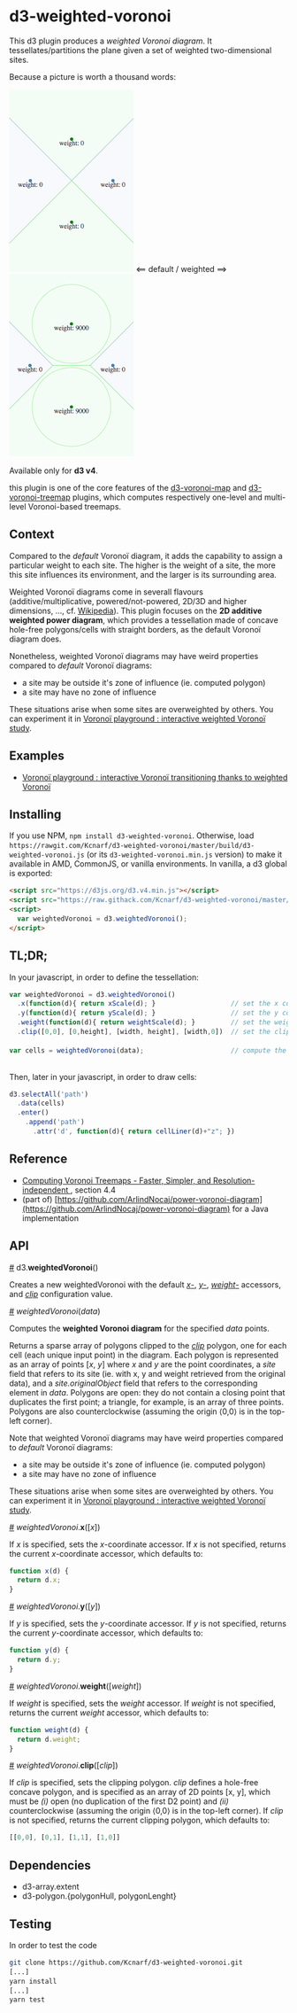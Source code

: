 # d3-weighted-voronoi
This d3 plugin produces a *weighted Voronoi diagram*. It tessellates/partitions the plane given a set of weighted two-dimensional sites.

Because a picture is worth a thousand words:

![defaultVoronoi](./img/defaultVoronoi.png) <== default / weighted ==> ![weightedVoronoi](./img/weightedVoronoi.png)

Available only for **d3 v4**.

this plugin is one of the core features of the [d3-voronoi-map](https://github.com/Kcnarf/d3-voronoi-map) and [d3-voronoi-treemap](https://github.com/Kcnarf/d3-voronoi-treemap) plugins, which computes respectively one-level and multi-level Voronoi-based treemaps.

## Context
Compared to the *default* Voronoï diagram, it adds the capability to assign a particular weight to each site. The higher is the weight of a site, the more this site influences its environment, and the larger is its surrounding area.

Weighted Voronoï diagrams come in severall flavours (additive/multiplicative, powered/not-powered, 2D/3D and higher dimensions, ..., cf. [Wikipedia](https://en.wikipedia.org/wiki/Weighted_Voronoi_diagram)). This plugin focuses on the **2D additive weighted power diagram**, which provides a tessellation made of concave hole-free polygons/cells with straight borders, as the default Voronoï diagram does.

Nonetheless, weighted Voronoï diagrams may have weird properties compared to *default* Voronoï diagrams:
 * a site may be outside it's zone of influence (ie. computed polygon) 
 * a site may have no zone of influence

 These situations arise when some sites are overweighted by others. You can experiment it in [Voronoï playground : interactive weighted Voronoï study](http://bl.ocks.org/Kcnarf/dacd1d9d2f0e69cf93c68ecf32f7896d).

## Examples
* [Voronoï playground : interactive Voronoï transitioning thanks to weighted Voronoï](http://bl.ocks.org/Kcnarf/7d7f60ef86a77851c38c51904f4c8d39)

## Installing
If you use NPM, ```npm install d3-weighted-voronoi```. Otherwise, load ```https://rawgit.com/Kcnarf/d3-weighted-voronoi/master/build/d3-weighted-voronoi.js``` (or its ```d3-weighted-voronoi.min.js``` version) to make it available in AMD, CommonJS, or vanilla environments. In vanilla, a d3 global is exported:
```html
<script src="https://d3js.org/d3.v4.min.js"></script>
<script src="https://raw.githack.com/Kcnarf/d3-weighted-voronoi/master/build/d3-weighted-voronoi.js"></script>
<script>
  var weightedVoronoi = d3.weightedVoronoi();
</script>
```

## TL;DR;
In your javascript, in order to define the tessellation:
```javascript
var weightedVoronoi = d3.weightedVoronoi()
  .x(function(d){ return xScale(d); }                   // set the x coordinate accessor
  .y(function(d){ return yScale(d); }                   // set the y coordinate accessor
  .weight(function(d){ return weightScale(d); }         // set the weight accessor
  .clip([0,0], [0,height], [width, height], [width,0])  // set the clipping polygon

var cells = weightedVoronoi(data);                      // compute the weighted Voronoi tessellation
  
```

Then, later in your javascript, in order to draw cells:
```javascript
d3.selectAll('path')
  .data(cells)
  .enter()
    .append('path')
      .attr('d', function(d){ return cellLiner(d)+"z"; })
```

## Reference
* [Computing Voronoi Treemaps - Faster, Simpler, and Resolution-independent ](https://www.uni-konstanz.de/mmsp/pubsys/publishedFiles/NoBr12a.pdf), section 4.4
* (part of) [https://github.com/ArlindNocaj/power-voronoi-diagram](https://github.com/ArlindNocaj/power-voronoi-diagram) for a Java implementation

## API
<a name="weightedVoronoi" href="#weightedVoronoi">#</a> d3.<b>weightedVoronoi</b>()

Creates a new weightedVoronoi with the default [*x*-](#weightedVoronoi_x), [*y*-](#weightedVoronoi_y), [*weight*-](#weightedVoronoi_weight) accessors, and [*clip*](#weightedVoronoi_clip) configuration value.

<a name="_weightedVoronoi" href="#_weightedVoronoi">#</a> <i>weightedVoronoi</i>(<i>data</i>)

Computes the **weighted Voronoi diagram** for the specified *data* points.

Returns a sparse array of polygons clipped to the [*clip*](#weightedVoronoi_clip) polygon, one for each cell (each unique input point) in the diagram. Each polygon is represented as an array of points \[*x*, *y*\] where *x* and *y* are the point coordinates, a *site* field that refers to its site (ie. with x, y and weight retrieved from the original data), and a *site.originalObject* field that refers to the corresponding element in *data*. Polygons are open: they do not contain a closing point that duplicates the first point; a triangle, for example, is an array of three points. Polygons are also counterclockwise (assuming the origin ⟨0,0⟩ is in the top-left corner).

Note that weighted Voronoï diagrams may have weird properties compared to *default* Voronoï diagrams:
 * a site may be outside it's zone of influence (ie. computed polygon) 
 * a site may have no zone of influence

 These situations arise when some sites are overweighted by others. You can experiment it in [Voronoï playground : interactive weighted Voronoï study](http://bl.ocks.org/Kcnarf/dacd1d9d2f0e69cf93c68ecf32f7896d).

<a name="weightedVoronoi_x" href="#weightedVoronoi_x">#</a> <i>weightedVoronoi</i>.<b>x</b>([<i>x</i>])

If *x* is specified, sets the *x*-coordinate accessor. If *x* is not specified, returns the current *x*-coordinate accessor, which defaults to:

```js
function x(d) {
  return d.x;
}
```

<a name="weightedVoronoi_y" href="#weightedVoronoi_y">#</a> <i>weightedVoronoi</i>.<b>y</b>([<i>y</i>])

If *y* is specified, sets the *y*-coordinate accessor. If *y* is not specified, returns the current *y*-coordinate accessor, which defaults to:

```js
function y(d) {
  return d.y;
}
```

<a name="weightedVoronoi_weight" href="#weightedVoronoi_weight">#</a> <i>weightedVoronoi</i>.<b>weight</b>([<i>weight</i>])

If *weight* is specified, sets the *weight* accessor. If *weight* is not specified, returns the current *weight* accessor, which defaults to:

```js
function weight(d) {
  return d.weight;
}
```

<a name="weightedVoronoi_clip" href="#weightedVoronoi_clip">#</a> <i>weightedVoronoi</i>.<b>clip</b>([<i>clip</i>])

If *clip* is specified, sets the clipping polygon. *clip* defines a hole-free concave polygon, and is specified as an array of 2D points \[x, y\], which must be *(i)* open (no duplication of the first D2 point) and *(ii)* counterclockwise (assuming the origin ⟨0,0⟩ is in the top-left corner). If *clip* is not specified, returns the current clipping polygon, which defaults to:

```js
[[0,0], [0,1], [1,1], [1,0]]
```

## Dependencies
 * d3-array.extent
 * d3-polygon.{polygonHull, polygonLenght}

## Testing
In order to test the code

```sh
git clone https://github.com/Kcnarf/d3-weighted-voronoi.git
[...]
yarn install
[...]
yarn test
```

